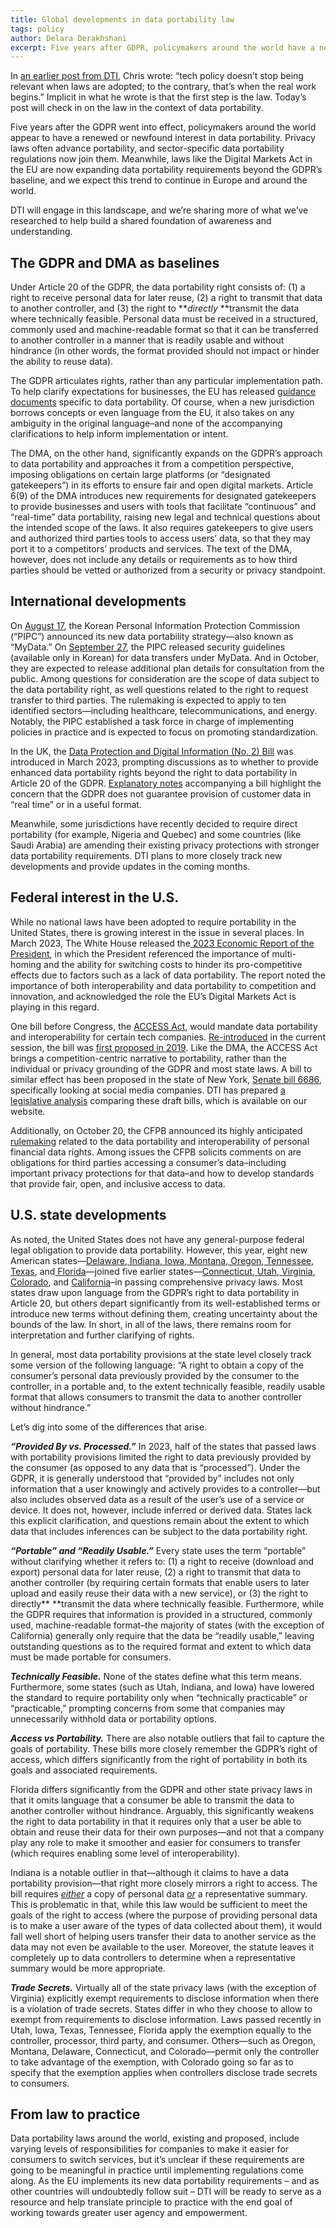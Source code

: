 ```yaml
---
title: Global developments in data portability law
tags: policy
author: Delara Derakhshani
excerpt: Five years after GDPR, policymakers around the world have a new, or renewed, interest in data portability. DTI is engaging in this growing landscape.
---
```


In [an earlier post from DTI](https://dtinit.org/blog/2023/08/01/law-isnt-code), Chris wrote: “tech policy doesn’t stop being relevant when laws are adopted; to the contrary, that’s when the real work begins.” Implicit in what he wrote is that the first step is the law. Today’s post will check in on the law in the context of data portability.

Five years after the GDPR went into effect, policymakers around the world appear to have a renewed or newfound interest in data portability. Privacy laws often advance portability, and sector-specific data portability regulations now join them. Meanwhile, laws like the Digital Markets Act in the EU are now expanding data portability requirements beyond the GDPR’s baseline, and we expect this trend to continue in Europe and around the world. 

DTI will engage in this landscape, and we’re sharing more of what we’ve researched to help build a shared foundation of awareness and understanding.

## The GDPR and DMA as baselines

Under Article 20 of the GDPR, the data portability right consists of: (1) a right to receive personal data for later reuse, (2) a right to transmit that data to another controller, and (3) the right to **_directly_ **transmit the data where technically feasible. Personal data must be received in a structured, commonly used and machine-readable format so that it can be transferred to another controller in a manner that is readily usable and without hindrance (in other words, the format provided should not impact or hinder the ability to reuse data). 

The GDPR articulates rights, rather than any particular implementation path. To help clarify expectations for businesses, the EU has released [guidance documents](https://ec.europa.eu/newsroom/article29/items/611233/en) specific to data portability. Of course, when a new jurisdiction borrows concepts or even language from the EU, it also takes on any ambiguity in the original language–and none of the accompanying clarifications to help inform implementation or intent.

The DMA, on the other hand, significantly expands on the GDPR’s approach to data portability and approaches it from a competition perspective, imposing obligations on certain large platforms (or “designated gatekeepers”) in its efforts to ensure fair and open digital markets. Article 6(9) of the DMA introduces new requirements for designated gatekeepers to provide businesses and users with tools that facilitate “continuous” and “real-time” data portability, raising new legal and technical questions about the intended scope of the laws. It also requires gatekeepers to give users and authorized third parties tools to access users’ data, so that they may port it to a competitors’ products and services. The text of the DMA, however, does not include any details or requirements as to how third parties should be vetted or authorized from a security or privacy standpoint.  

## International developments

On [August 17](https://www.pipc.go.kr/np/cop/bbs/selectBoardArticle.do?bbsId=BS074&mCode=C020010000&nttId=9105), the Korean Personal Information Protection Commission (“PIPC”) announced its new data portability strategy—also known as “MyData.” On [September 27](https://www.pipc.go.kr/np/cop/bbs/selectBoardArticle.do?bbsId=BS217&mCode=D010030000&nttId=9212#LINK), the PIPC released security guidelines (available only in Korean) for data transfers under MyData. And in October, they are expected to release additional plan details for consultation from the public. Among questions for consideration are the scope of data subject to the data portability right, as well questions related to the right to request transfer to third parties. The rulemaking is expected to apply to ten identified sectors—including healthcare, telecommunications, and energy. Notably, the PIPC established a task force in charge of implementing policies in practice and is expected to focus on promoting standardization.

In the UK, the [Data Protection and Digital Information (No. 2) Bill](https://bills.parliament.uk/bills/3430) was introduced in March 2023, prompting discussions as to whether to provide enhanced data portability rights beyond the right to data portability in Article 20 of the GDPR. [Explanatory notes](https://publications.parliament.uk/pa/bills/cbill/58-03/0265/en/220265en.pdf) accompanying a bill highlight the concern that the GDPR does not guarantee provision of customer data in “real time” or in a useful format.

 Meanwhile, some jurisdictions have recently decided to require direct portability (for example, Nigeria and Quebec) and some countries (like Saudi Arabia) are amending their existing privacy protections with stronger data portability requirements. DTI plans to more closely track new developments and provide updates in the coming months.

## Federal interest in the U.S.

While no national laws have been adopted to require portability in the United States, there is growing interest in the issue in several places. In March 2023, The White House released the[ 2023 Economic Report of the President](https://www.whitehouse.gov/wp-content/uploads/2023/03/erp-2023.pdf), in which the President referenced the importance of multi-homing and the ability for switching costs to hinder its pro-competitive effects due to factors such as a lack of data portability. The report noted the importance of both interoperability and data portability to competition and innovation, and acknowledged the role the EU’s Digital Markets Act is playing in this regard.

One bill before Congress, the [ACCESS Act](https://www.congress.gov/bill/118th-congress/senate-bill/2521?q=%7B%22search%22%3A%22access+act+warner%22%7D&s=3&r=4), would mandate data portability and interoperability for certain tech companies. [Re-introduced](https://www.warner.senate.gov/public/index.cfm/2023/7/warner-colleagues-reintroduce-bipartisan-legislation-to-encourage-competition-in-social-media) in the current session, the bill was [first proposed in 2019](https://www.warner.senate.gov/public/index.cfm/2019/10/senators-introduce-bipartisan-bill-to-encourage-competition-in-social-media). Like the DMA, the ACCESS Act brings a competition-centric narrative to portability, rather than the individual or privacy grounding of the GDPR and most state laws. A bill to similar effect has been proposed in the state of New York, [Senate bill 6686](https://www.nysenate.gov/legislation/bills/2023/S6686#:~:text=Relates%20to%20social%20media%20open%20application%20programming%3B%20requires%20social%20media,certain%20information%20to%20users%3B%20requires), specifically looking at social media companies. DTI has prepared [a legislative analysis](https://dtinit.org/assets/dti-leglandscape.pdf) comparing these draft bills, which is available on our website.

Additionally, on October 20, the CFPB announced its highly anticipated [rulemaking](https://www.consumerfinance.gov/about-us/newsroom/cfpb-proposes-rule-to-jumpstart-competition-and-accelerate-shift-to-open-banking/) related to the data portability and interoperability of personal financial data rights. Among issues the CFPB solicits comments on are obligations for third parties accessing a consumer’s data–including important privacy protections for that data–and how to develop standards that provide fair, open, and inclusive access to data. 

## U.S. state developments

As noted, the United States does not have any general-purpose federal legal obligation to provide data portability. However, this year, eight new American states—[Delaware](https://legis.delaware.gov/BillDetail/140388),[ Indiana](https://iga.in.gov/pdf-documents/123/2023/senate/bills/SB0005/SB0005.05.ENRH.pdf),[ Iowa](https://www.legis.iowa.gov/docs/publications/LGE/90/Attachments/SF262_GovLetter.pdf),[ Montana](https://leg.mt.gov/bills/2023/sesslaws/ch0681.pdf),[ Oregon](https://olis.oregonlegislature.gov/liz/2023R1/Downloads/MeasureDocument/SB619/Enrolled),[ Tennessee](https://www.capitol.tn.gov/Bills/113/Amend/HA0348.pdf),[ Texas](https://legiscan.com/TX/text/HB4/id/2820201/Texas-2023-HB4-Enrolled.html), and[ Florida](https://flsenate.gov/Session/Bill/2023/262/BillText/er/PDF)—joined five earlier states—[Connecticut](https://www.cga.ct.gov/2022/ACT/PA/PDF/2022PA-00015-R00SB-00006-PA.PDF),[ Utah](https://le.utah.gov/~2022/bills/sbillamd/SB0227S02.pdf),[ Virginia](https://lis.virginia.gov/cgi-bin/legp604.exe?212+ful+HB2307S1),[ Colorado](https://leg.colorado.gov/sites/default/files/2021a_190_signed.pdf), and [California](https://leginfo.legislature.ca.gov/faces/codes_displayText.xhtml?lawCode=CIV&division=3.&title=1.81.5.&part=4.&chapter=&article=)–in passing comprehensive privacy laws. Most states draw upon language from the GDPR’s right to data portability in Article 20, but others depart significantly from its well-established terms or introduce new terms without defining them, creating uncertainty about the bounds of the law. In short, in all of the laws, there remains room for interpretation and further clarifying of rights.

In general, most data portability provisions at the state level closely track some version of the following language: “A right to obtain a copy of the consumer’s personal data previously provided by the consumer to the controller, in a portable and, to the extent technically feasible, readily usable format that allows consumers to transmit the data to another controller without hindrance.”

Let’s dig into some of the differences that arise.

**_“Provided By vs. Processed.”_** In 2023, half of the states that passed laws with portability provisions limited the right to data previously provided by the consumer (as opposed to any data that is “processed”). Under the GDPR, it is generally understood that “provided by” includes not only information that a user knowingly and actively provides to a controller—but also includes observed data as a result of the user’s use of a service or device. It does not, however, include inferred or derived data. States lack this explicit clarification, and questions remain about the extent to which data that includes inferences can be subject to the data portability right.  

**_“Portable” and “Readily Usable.”_** Every state uses the term “portable” without clarifying whether it refers to: (1) a right to receive (download and export) personal data for later reuse, (2) a right to transmit that data to another controller (by requiring certain formats that enable users to later upload and easily reuse their data with a new service), or (3) the right to directly** **transmit the data where technically feasible. Furthermore, while the GDPR requires that information is provided in a structured, commonly used, machine-readable format–the majority of states (with the exception of California) generally only require that the data be “readily usable,” leaving outstanding questions as to the required format and extent to which data must be made portable for consumers.

**_Technically Feasible._** None of the states define what this term means. Furthermore, some states (such as Utah, Indiana, and Iowa) have lowered the standard to require portability only when “technically practicable” or “practicable,” prompting concerns from some that companies may unnecessarily withhold data or portability options.

**_Access vs Portability._** There are also notable outliers that fail to capture the goals of portability. These bills more closely remember the GDPR’s right of access, which differs significantly from the right of portability in both its goals and associated requirements.

Florida differs significantly from the GDPR and other state privacy laws in that it omits language that a consumer be able to transmit the data to another controller without hindrance. Arguably, this significantly weakens the right to data portability in that it requires only that a user be able to obtain and reuse their data for their own purposes—and not that a company play any role to make it smoother and easier for consumers to transfer (which requires enabling some level of interoperability). 

Indiana is a notable outlier in that—although it claims to have a data portability provision—that right more closely mirrors a right to access. The bill requires _<span style="text-decoration:underline;">either</span>_ a copy of personal data _<span style="text-decoration:underline;">or</span>_ a representative summary. This is problematic in that, while this law would be sufficient to meet the goals of the right to access (where the purpose of providing personal data is to make a user aware of the types of data collected about them), it would fall well short of helping users transfer their data to another service as the data may not even be available to the user. Moreover, the statute leaves it completely up to data controllers to determine when a representative summary would be more appropriate.

**_Trade Secrets._** Virtually all of the state privacy laws (with the exception of Virginia) explicitly exempt requirements to disclose information when there is a violation of trade secrets. States differ in who they choose to allow to exempt from requirements to disclose information. Laws passed recently in Utah, Iowa, Texas, Tennessee, Florida apply the exemption equally to the controller, processor, third party, and consumer. Others—such as Oregon, Montana, Delaware, Connecticut, and Colorado—permit only the controller to take advantage of the exemption, with Colorado going so far as to specify that the exemption applies when controllers disclose trade secrets to consumers. 

## From law to practice

Data portability laws around the world, existing and proposed, include varying levels of responsibilities for companies to make it easier for consumers to switch services, but it’s unclear if these requirements are going to be meaningful in practice until implementing regulations come along. As the EU implements its new data portability requirements – and as other countries will undoubtedly follow suit – DTI will be ready to serve as a resource and help translate principle to practice with the end goal of working towards greater user agency and empowerment.
